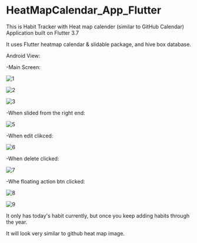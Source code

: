 # HeatMapCalendar_App_Flutter

This is Habit Tracker with Heat map calender (similar to GitHub Calendar) Application built on Flutter 3.7

It uses Flutter heatmap calendar & slidable package, and hive box database.

Android View:

-Main Screen:

![1](https://user-images.githubusercontent.com/98497929/223953257-b92a1d39-5b7a-43f5-9fb7-5f95f38afa0d.PNG)

![2](https://user-images.githubusercontent.com/98497929/223953258-b05cc914-a75c-4116-8e6e-537514c62ae0.PNG)

![3](https://user-images.githubusercontent.com/98497929/223953269-a7ffe11d-3c70-4c3d-8203-37839d66e9df.PNG)

-When slided from the right end:

![5](https://user-images.githubusercontent.com/98497929/223953354-5ef8ce02-04d0-4cbf-99b6-9c639e6370a7.PNG)

-When edit clikced:

![6](https://user-images.githubusercontent.com/98497929/223953436-92f2f2b0-9dee-4d43-8dff-1d43cacd0300.PNG)

-When delete clicked:

![7](https://user-images.githubusercontent.com/98497929/223953580-f44520e3-ea02-4dad-939f-e0a1747fa0b9.PNG)

-Whe floating action btn clicked:

![8](https://user-images.githubusercontent.com/98497929/223953643-5cd58644-61b6-49cf-8512-0e51c2d5c221.PNG)

![9](https://user-images.githubusercontent.com/98497929/223953661-ab04664d-990c-479a-91b1-ea0984e65f56.PNG)

It only has today's habit currently, but once you keep adding habits through the year.

It will look very similar to github heat map image.




